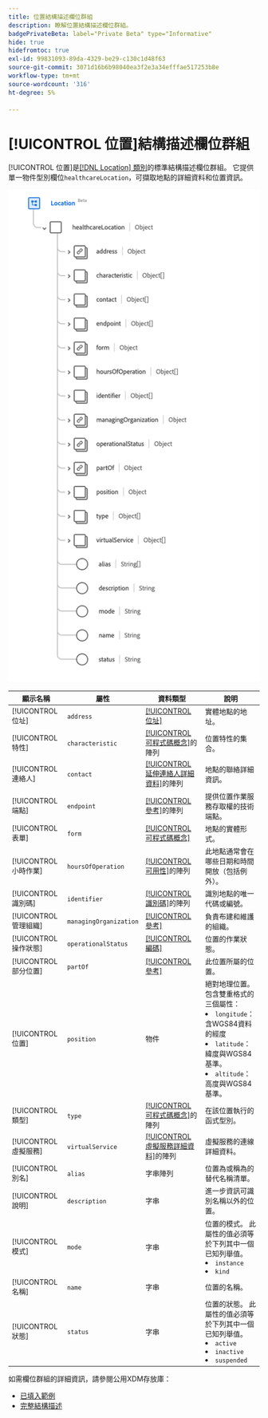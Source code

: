 ```yaml
---
title: 位置結構描述欄位群組
description: 瞭解位置結構描述欄位群組。
badgePrivateBeta: label="Private Beta" type="Informative"
hide: true
hidefromtoc: true
exl-id: 99831093-89da-4329-be29-c130c1d48f63
source-git-commit: 3071d16b6b98040ea3f2e3a34efffae517253b8e
workflow-type: tm+mt
source-wordcount: '316'
ht-degree: 5%

---
```


# [!UICONTROL 位置]結構描述欄位群組

[!UICONTROL 位置]是[[!DNL Location] 類別](../classes/location.md)的標準結構描述欄位群組。 它提供單一物件型別欄位`healthcareLocation`，可擷取地點的詳細資料和位置資訊。

![欄位群組結構](../../../images/healthcare/field-groups/location.png)

| 顯示名稱 | 屬性 | 資料類型 | 說明 |
| --- | --- | --- | --- |
| [!UICONTROL 位址] | `address` | [[!UICONTROL 位址]](../data-types/address.md) | 實體地點的地址。 |
| [!UICONTROL 特性] | `characteristic` | [[!UICONTROL 可程式碼概念]](../data-types/codeable-concept.md)的陣列 | 位置特性的集合。 |
| [!UICONTROL 連絡人] | `contact` | [[!UICONTROL 延伸連絡人詳細資料]](../data-types/extended-contact-detail.md)的陣列 | 地點的聯絡詳細資訊。 |
| [!UICONTROL 端點] | `endpoint` | [[!UICONTROL 參考]](../data-types/reference.md)的陣列 | 提供位置作業服務存取權的技術端點。 |
| [!UICONTROL 表單] | `form` | [[!UICONTROL 可程式碼概念]](../data-types/codeable-concept.md) | 地點的實體形式。 |
| [!UICONTROL 小時作業] | `hoursOfOperation` | [[!UICONTROL 可用性]](../data-types/availability.md)的陣列 | 此地點通常會在哪些日期和時間開放（包括例外）。 |
| [!UICONTROL 識別碼] | `identifier` | [[!UICONTROL 識別碼]](../data-types/identifier.md)的陣列 | 識別地點的唯一代碼或編號。 |
| [!UICONTROL 管理組織] | `managingOrganization` | [[!UICONTROL 參考]](../data-types/reference.md) | 負責布建和維護的組織。 |
| [!UICONTROL 操作狀態] | `operationalStatus` | [[!UICONTROL 編碼]](../data-types/coding.md) | 位置的作業狀態。 |
| [!UICONTROL 部分位置] | `partOf` | [[!UICONTROL 參考]](../data-types/reference.md) | 此位置所屬的位置。 |
| [!UICONTROL 位置] | `position` | 物件 | 絕對地理位置。 包含雙重格式的三個屬性： <li>`longitude`：含WGS84資料的經度</li> <li>`latitude`：緯度與WGS84基準。</li> <li>`altitude`：高度與WGS84基準。</li> |
| [!UICONTROL 類型] | `type` | [[!UICONTROL 可程式碼概念]](../data-types/codeable-concept.md)的陣列 | 在該位置執行的函式型別。 |
| [!UICONTROL 虛擬服務] | `virtualService` | [[!UICONTROL 虛擬服務詳細資料]](../data-types/virtual-service-detail.md)的陣列 | 虛擬服務的連線詳細資料。 |
| [!UICONTROL 別名] | `alias` | 字串陣列 | 位置為或稱為的替代名稱清單。 |
| [!UICONTROL 說明] | `description` | 字串 | 進一步資訊可識別名稱以外的位置。 |
| [!UICONTROL 模式] | `mode` | 字串 | 位置的模式。 此屬性的值必須等於下列其中一個已知列舉值。 <li> `instance` </li> <li> `kind` </li> |
| [!UICONTROL 名稱] | `name` | 字串 | 位置的名稱。 |
| [!UICONTROL 狀態] | `status` | 字串 | 位置的狀態。 此屬性的值必須等於下列其中一個已知列舉值。 <li> `active` </li> <li> `inactive` </li> <li> `suspended` </li> |

如需欄位群組的詳細資訊，請參閱公用XDM存放庫：

* [已填入範例](https://github.com/adobe/xdm/blob/master/extensions/industry/healthcare/fhir/fieldgroups/location.example.1.json)
* [完整結構描述](https://github.com/adobe/xdm/blob/master/extensions/industry/healthcare/fhir/fieldgroups/location.schema.json)
